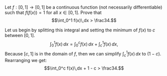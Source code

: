 Let $f : [0,1] \rightarrow [0,1]$ be a continuous function (not necessarily differentiable) such that $f(f(x)) = 1$ for all $x \in [0,1].$ Prove that
$$\int_0^1 f(x)\,dx > \frac34.$$

Let us begin by splitting this integral and setting the minimum of $f(x)$ to $c$ between $[0, 1]$.
$$\int_0^1 f(x) \, dx = \int_0^c f(x) \, dx + \int_c^1 f(x) \, dx,$$Because $[c,1]$ is in the domain of $f$, then we can simplify $\displaystyle\int_c^1 f(x) \, dx$ to $(1-c)$.
Rearranging we get:
$$\int_0^c f(x)\,dx + 1 - c > \frac34.$$